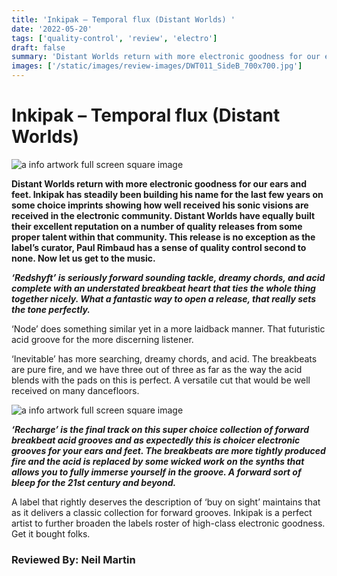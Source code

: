 ```yaml
---
title: 'Inkipak – Temporal flux (Distant Worlds) '
date: '2022-05-20'
tags: ['quality-control', 'review', 'electro']
draft: false
summary: 'Distant Worlds return with more electronic goodness for our ears and feet.'
images: ['/static/images/review-images/DWT011_SideB_700x700.jpg']
---
```


# Inkipak – Temporal flux (Distant Worlds)

<div className="my-1 px-2 phone: w-full desktop: overflow-hidden xl:my-1 xl:px-2 xl:w-1/2">
  <Image
    alt="a info artwork full screen square image"
    src="/static/images/review-images/DWT011_SideB_700x700.jpg"
    width={700}
    height={700}
  />
</div>

**Distant Worlds return with more electronic goodness for our ears and feet. Inkipak has steadily been building his name for the last few years on some choice imprints showing how well received his sonic visions are received in the electronic community. Distant Worlds have equally built their excellent reputation on a number of quality releases from some proper talent within that community. This release is no exception as the label’s curator, Paul Rimbaud has a sense of quality control second to none. Now let us get to the music.**

**_‘Redshyft’ is seriously forward sounding tackle, dreamy chords, and acid complete with an understated breakbeat heart that ties the whole thing together nicely. What a fantastic way to open a release, that really sets the tone perfectly._**

‘Node’ does something similar yet in a more laidback manner. That futuristic acid groove for the more discerning listener.

‘Inevitable’ has more searching, dreamy chords, and acid. The breakbeats are pure fire, and we have three out of three as far as the way the acid blends with the pads on this is perfect. A versatile cut that would be well received on many dancefloors.

<div className="my-1 px-2 phone: w-full desktop: overflow-hidden xl:my-1 xl:px-2 xl:w-1/2">
  <Image
    alt="a info artwork full screen square image"
    src="/static/images/review-images/DWT011_SideA_700x700.jpg"
    width={700}
    height={700}
  />
</div>

**_‘Recharge’ is the final track on this super choice collection of forward breakbeat acid grooves and as expectedly this is choicer electronic grooves for your ears and feet. The breakbeats are more tightly produced fire and the acid is replaced by some wicked work on the synths that allows you to fully immerse yourself in the groove. A forward sort of bleep for the 21st century and beyond._**

A label that rightly deserves the description of ‘buy on sight’ maintains that as it delivers a classic collection for forward grooves. Inkipak is a perfect artist to further broaden the labels roster of high-class electronic goodness. Get it bought folks.

### Reviewed By: Neil Martin
